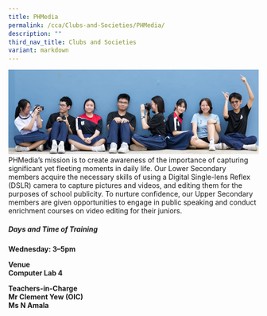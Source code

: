 ```yaml
---
title: PHMedia
permalink: /cca/Clubs-and-Societies/PHMedia/
description: ""
third_nav_title: Clubs and Societies
variant: markdown
---
```


![](/images/phmedia.PNG)
PHMedia’s mission is to create awareness of the importance of capturing significant yet fleeting moments in daily life. Our Lower Secondary members acquire the necessary skills of using a Digital Single-lens Reflex (DSLR) camera to capture pictures and videos, and editing them for the purposes of school publicity. To nurture confidence, our Upper Secondary members are given opportunities to engage in public speaking and conduct enrichment courses on video editing for their juniors.


<h5>Days and Time of Training</h5>
<b>Wednesday: 3–5pm<br></b>

<b>Venue<br>
Computer Lab 4</b><br>

<b>Teachers-in-Charge<br>
Mr Clement Yew (OIC)  <br>
Ms N Amala <br></b>